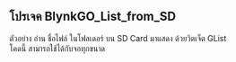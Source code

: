 ## โปรเจค BlynkGO_List_from_SD
ตัวอย่าง อ่าน ชื่อไฟล์ ในโฟลเดอร์ บน SD Card มาแสดง ด้วยวิตเจ็ต GList  
โคดนี้ สามารถใช้ได้กับจอทุกขนาด
